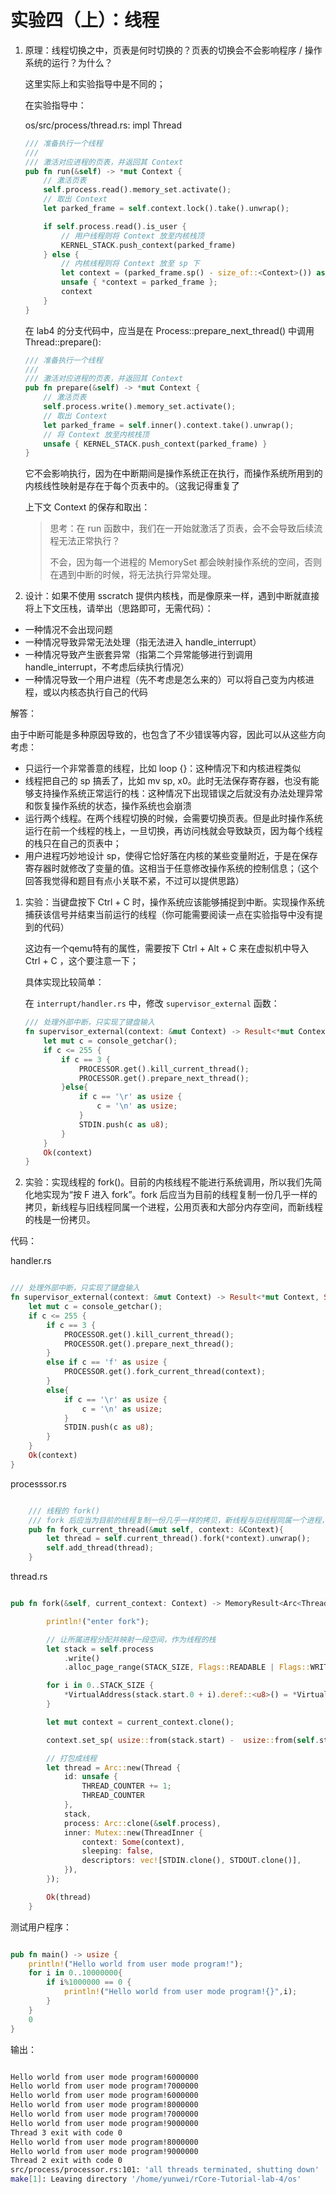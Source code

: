 # 实验四（上）：线程

1. 原理：线程切换之中，页表是何时切换的？页表的切换会不会影响程序 / 操作系统的运行？为什么？

    这里实际上和实验指导中是不同的；

    在实验指导中：

    os/src/process/thread.rs: impl Thread

    ```rs
    /// 准备执行一个线程
    ///
    /// 激活对应进程的页表，并返回其 Context
    pub fn run(&self) -> *mut Context {
        // 激活页表
        self.process.read().memory_set.activate();
        // 取出 Context
        let parked_frame = self.context.lock().take().unwrap();

        if self.process.read().is_user {
            // 用户线程则将 Context 放至内核栈顶
            KERNEL_STACK.push_context(parked_frame)
        } else {
            // 内核线程则将 Context 放至 sp 下
            let context = (parked_frame.sp() - size_of::<Context>()) as *mut Context;
            unsafe { *context = parked_frame };
            context
        }
    }
    ```

    在 lab4 的分支代码中，应当是在 Process::prepare_next_thread() 中调用 Thread::prepare():

    ```rs
    /// 准备执行一个线程
    ///
    /// 激活对应进程的页表，并返回其 Context
    pub fn prepare(&self) -> *mut Context {
        // 激活页表
        self.process.write().memory_set.activate();
        // 取出 Context
        let parked_frame = self.inner().context.take().unwrap();
        // 将 Context 放至内核栈顶
        unsafe { KERNEL_STACK.push_context(parked_frame) }
    }
    ```

    它不会影响执行，因为在中断期间是操作系统正在执行，而操作系统所用到的内核线性映射是存在于每个页表中的。（这我记得重复了
    
    上下文 Context 的保存和取出：

    >思考：在 run 函数中，我们在一开始就激活了页表，会不会导致后续流程无法正常执行？
    >
    >不会，因为每一个进程的 MemorySet 都会映射操作系统的空间，否则在遇到中断的时候，将无法执行异常处理。

2. 设计：如果不使用 sscratch 提供内核栈，而是像原来一样，遇到中断就直接将上下文压栈，请举出（思路即可，无需代码）：

- 一种情况不会出现问题
- 一种情况导致异常无法处理（指无法进入 handle_interrupt）
- 一种情况导致产生嵌套异常（指第二个异常能够进行到调用 handle_interrupt，不考虑后续执行情况）
- 一种情况导致一个用户进程（先不考虑是怎么来的）可以将自己变为内核进程，或以内核态执行自己的代码

解答：

由于中断可能是多种原因导致的，也包含了不少错误等内容，因此可以从这些方向考虑：

- 只运行一个非常善意的线程，比如 loop {}：这种情况下和内核进程类似
- 线程把自己的 sp 搞丢了，比如 mv sp, x0。此时无法保存寄存器，也没有能够支持操作系统正常运行的栈：这种情况下出现错误之后就没有办法处理异常和恢复操作系统的状态，操作系统也会崩溃
- 运行两个线程。在两个线程切换的时候，会需要切换页表。但是此时操作系统运行在前一个线程的栈上，一旦切换，再访问栈就会导致缺页，因为每个线程的栈只在自己的页表中；
- 用户进程巧妙地设计 sp，使得它恰好落在内核的某些变量附近，于是在保存寄存器时就修改了变量的值。这相当于任意修改操作系统的控制信息；（这个回答我觉得和题目有点小关联不紧，不过可以提供思路）



1. 实验：当键盘按下 Ctrl + C 时，操作系统应该能够捕捉到中断。实现操作系统捕获该信号并结束当前运行的线程（你可能需要阅读一点在实验指导中没有提到的代码）

    这边有一个qemu特有的属性，需要按下 Ctrl + Alt + C 来在虚拟机中导入 Ctrl + C ，这个要注意一下；

    具体实现比较简单：

    在 `interrupt/handler.rs` 中，修改 `supervisor_external` 函数：

    ```rs
    /// 处理外部中断，只实现了键盘输入
    fn supervisor_external(context: &mut Context) -> Result<*mut Context, String> {
        let mut c = console_getchar();
        if c <= 255 {
            if c == 3 {
                PROCESSOR.get().kill_current_thread();
                PROCESSOR.get().prepare_next_thread();
            }else{
                if c == '\r' as usize {
                    c = '\n' as usize;
                }
                STDIN.push(c as u8);
            }
        }
        Ok(context)
    }


    ```

2. 实验：实现线程的 fork()。目前的内核线程不能进行系统调用，所以我们先简化地实现为“按 F 进入 fork”。fork 后应当为目前的线程复制一份几乎一样的拷贝，新线程与旧线程同属一个进程，公用页表和大部分内存空间，而新线程的栈是一份拷贝。

代码：

handler.rs

```rs

/// 处理外部中断，只实现了键盘输入
fn supervisor_external(context: &mut Context) -> Result<*mut Context, String> {
    let mut c = console_getchar();
    if c <= 255 {
        if c == 3 {
            PROCESSOR.get().kill_current_thread();
            PROCESSOR.get().prepare_next_thread();
        }
        else if c == 'f' as usize {
            PROCESSOR.get().fork_current_thread(context);
        }
        else{
            if c == '\r' as usize {
                c = '\n' as usize;
            }
            STDIN.push(c as u8);
        }
    }
    Ok(context)
}

```

processsor.rs

```rs

    /// 线程的 fork()
    /// fork 后应当为目前的线程复制一份几乎一样的拷贝，新线程与旧线程同属一个进程，公用页表和大部分内存空间，而新线程的栈是一份拷贝。
    pub fn fork_current_thread(&mut self, context: &Context){
        let thread = self.current_thread().fork(*context).unwrap();
        self.add_thread(thread);
    }

```

thread.rs

```rs

pub fn fork(&self, current_context: Context) -> MemoryResult<Arc<Thread>> {

        println!("enter fork");

        // 让所属进程分配并映射一段空间，作为线程的栈
        let stack = self.process
            .write()
            .alloc_page_range(STACK_SIZE, Flags::READABLE | Flags::WRITABLE)?;

        for i in 0..STACK_SIZE {
            *VirtualAddress(stack.start.0 + i).deref::<u8>() = *VirtualAddress(self.stack.start.0 + i).deref::<u8>()
        }

        let mut context = current_context.clone();

        context.set_sp( usize::from(stack.start) -  usize::from(self.stack.start) + current_context.sp()  );

        // 打包成线程
        let thread = Arc::new(Thread {
            id: unsafe {
                THREAD_COUNTER += 1;
                THREAD_COUNTER
            },
            stack,
            process: Arc::clone(&self.process),
            inner: Mutex::new(ThreadInner {
                context: Some(context),
                sleeping: false,
                descriptors: vec![STDIN.clone(), STDOUT.clone()],
            }),
        });

        Ok(thread)
    }

```

测试用户程序：

```rs

pub fn main() -> usize {
    println!("Hello world from user mode program!");
    for i in 0..10000000{
        if i%1000000 == 0 {
            println!("Hello world from user mode program!{}",i);
        }
    }
    0
}

```

输出：

```sh

Hello world from user mode program!6000000
Hello world from user mode program!7000000
Hello world from user mode program!6000000
Hello world from user mode program!8000000
Hello world from user mode program!7000000
Hello world from user mode program!9000000
Thread 3 exit with code 0
Hello world from user mode program!8000000
Hello world from user mode program!9000000
Thread 2 exit with code 0
src/process/processor.rs:101: 'all threads terminated, shutting down'
make[1]: Leaving directory '/home/yunwei/rCore-Tutorial-lab-4/os'

```
